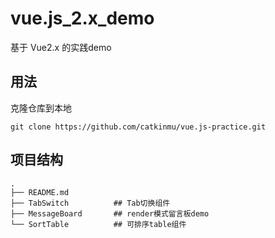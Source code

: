 # vue.js_2.x_demo

基于 Vue2.x 的实践demo

<!-- >初识组件--tab切换 -->
<!-- http://caibaojian.com/vue/guide/custom-directive.html -->
## 用法

克隆仓库到本地

``` code
git clone https://github.com/catkinmu/vue.js-practice.git
```

<!-- 进入仓库根目录,安装依赖
```
yarn install
``` -->

<!-- 启动项目
```
npm start
``` -->

## 项目结构

``` code
.
├── README.md
├── TabSwitch          ## Tab切换组件
├── MessageBoard       ## render模式留言板demo
└── SortTable          ## 可排序table组件
```
